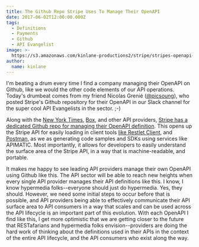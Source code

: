 ```yaml
---
title: The Github Repo Stripe Uses To Manage Their OpenAPI
date: 2017-06-02T12:00:00.000Z
tags:
  - Definitions
  - Payments
  - Github
  - API Evangelist
image: >-
  https://s3.amazonaws.com/kinlane-productions2/stripe/stripes-openapi-specification-on-github.png
author:
  name: kinlane
---
```

I'm beating a drum every time I find a company managing their OpenAPI on Github, like we would the other code elements of our API operations. Today's drumbeat comes from my friend Nicolas Grenié ([@picsoung](https://twitter.com/picsoung)), who posted Stripe's Github repository for their OpenAPI in our Slack channel for the super cool API Evangelists in the sector. ;-)

Along with the [New York Times](http://apievangelist.com/2017/03/01/new-york-times-manages-their-openapi-using-github/), [Box](http://apievangelist.com/2017/05/22/box-goes-all-in-on-openapi/), and other API providers, [Stripe has a dedicated Github repo for managing their OpenAPI definition](https://github.com/stripe/openapi). This opens up the Stripe API for easily loading in client tools [like Restlet Client](https://restlet.com/modules/client/), and [Postman](https://www.getpostman.com/), as we as generating code samples and SDKs using services like APIMATIC. Most importantly, it allows for developers to easily understand the surface area of the Stripe API, in a way that is machine-readable, and portable.

It makes me happy to see leading API providers manage their own OpenAPI using Github like this. The API sector will be able to reach new heights when every single API provider manages their API definitions like this. I know, I know hypermedia folks--everyone should just do hypermedia. Yes, they should. However, we need some initial steps to occur before that is possible, and API providers being able to effectively communicate their API surface area to API consumers in a way that scales and can be used across the API lifecycle is an important part of this evolution. With each OpenAPI I find like this, I get more optimistic that we are getting closer to the future that RESTafarians and hypermedia folks envision--providers are doing the hard work of thinking about the definitions used in their APIs in the context of the entire API lifecycle, and the API consumers who exist along the way.